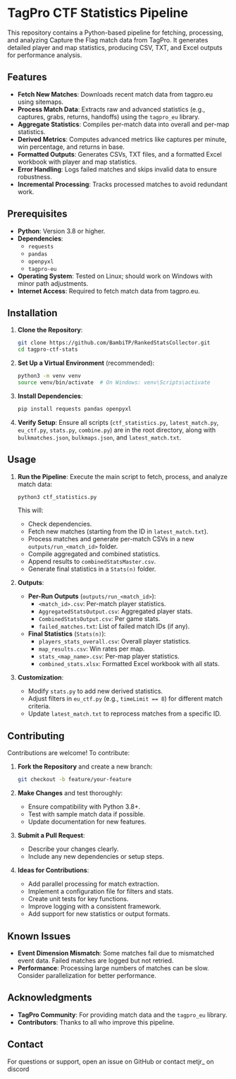 # TagPro CTF Statistics Pipeline

This repository contains a Python-based pipeline for fetching, processing, and analyzing Capture the Flag match data from TagPro. It generates detailed player and map statistics, producing CSV, TXT, and Excel outputs for performance analysis.

## Features

- **Fetch New Matches**: Downloads recent match data from tagpro.eu using sitemaps.
- **Process Match Data**: Extracts raw and advanced statistics (e.g., captures, grabs, returns, handoffs) using the `tagpro_eu` library.
- **Aggregate Statistics**: Compiles per-match data into overall and per-map statistics.
- **Derived Metrics**: Computes advanced metrics like captures per minute, win percentage, and returns in base.
- **Formatted Outputs**: Generates CSVs, TXT files, and a formatted Excel workbook with player and map statistics.
- **Error Handling**: Logs failed matches and skips invalid data to ensure robustness.
- **Incremental Processing**: Tracks processed matches to avoid redundant work.

## Prerequisites

- **Python**: Version 3.8 or higher.
- **Dependencies**:
  - `requests`
  - `pandas`
  - `openpyxl`
  - `tagpro-eu`
- **Operating System**: Tested on Linux; should work on Windows with minor path adjustments.
- **Internet Access**: Required to fetch match data from tagpro.eu.

## Installation

1. **Clone the Repository**:

   ```bash
   git clone https://github.com/BambiTP/RankedStatsCollector.git
   cd tagpro-ctf-stats
   ```

2. **Set Up a Virtual Environment** (recommended):

   ```bash
   python3 -m venv venv
   source venv/bin/activate  # On Windows: venv\Scripts\activate
   ```

3. **Install Dependencies**:

   ```bash
   pip install requests pandas openpyxl
   ```

4. **Verify Setup**: Ensure all scripts (`ctf_statistics.py`, `latest_match.py`, `eu_ctf.py`, `stats.py`, `combine.py`) are in the root directory, along with `bulkmatches.json`, `bulkmaps.json`, and `latest_match.txt`.

## Usage

1. **Run the Pipeline**: Execute the main script to fetch, process, and analyze match data:

   ```bash
   python3 ctf_statistics.py
   ```

   This will:

   - Check dependencies.
   - Fetch new matches (starting from the ID in `latest_match.txt`).
   - Process matches and generate per-match CSVs in a new `outputs/run_<match_id>` folder.
   - Compile aggregated and combined statistics.
   - Append results to `combinedStatsMaster.csv`.
   - Generate final statistics in a `Stats(n)` folder.

2. **Outputs**:

   - **Per-Run Outputs** (`outputs/run_<match_id>`):
     - `<match_id>.csv`: Per-match player statistics.
     - `AggregatedStatsOutput.csv`: Aggregated player stats.
     - `CombinedStatsOutput.csv`: Per game stats.
     - `failed_matches.txt`: List of failed match IDs (if any).
   - **Final Statistics** (`Stats(n)`):
     - `players_stats_overall.csv`: Overall player statistics.
     - `map_results.csv`: Win rates per map.
     - `stats_<map_name>.csv`: Per-map player statistics.
     - `combined_stats.xlsx`: Formatted Excel workbook with all stats.

3. **Customization**:

   - Modify `stats.py` to add new derived statistics.
   - Adjust filters in `eu_ctf.py` (e.g., `timeLimit == 8`) for different match criteria.
   - Update `latest_match.txt` to reprocess matches from a specific ID.

## Contributing

Contributions are welcome! To contribute:

1. **Fork the Repository** and create a new branch:

   ```bash
   git checkout -b feature/your-feature
   ```

2. **Make Changes** and test thoroughly:

   - Ensure compatibility with Python 3.8+.
   - Test with sample match data if possible.
   - Update documentation for new features.

3. **Submit a Pull Request**:

   - Describe your changes clearly.
   - Include any new dependencies or setup steps.

4. **Ideas for Contributions**:

   - Add parallel processing for match extraction.
   - Implement a configuration file for filters and stats.
   - Create unit tests for key functions.
   - Improve logging with a consistent framework.
   - Add support for new statistics or output formats.

## Known Issues
- **Event Dimension Mismatch**: Some matches fail due to mismatched event data. Failed matches are logged but not retried.
- **Performance**: Processing large numbers of matches can be slow. Consider parallelization for better performance.

## Acknowledgments

- **TagPro Community**: For providing match data and the `tagpro_eu` library.
- **Contributors**: Thanks to all who improve this pipeline.

## Contact

For questions or support, open an issue on GitHub or contact metjr\_ on discord
